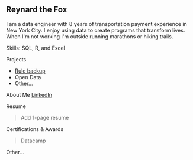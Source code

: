 ## Reynard the Fox

I am a data engineer with 8 years of transportation payment experience in New York City. I enjoy using data to create programs that transform lives. When I'm not working I'm outside running marathons or hiking trails. 

Skills: SQL, R, and Excel

Projects
- [Rule backup](https://github.com/reynard-fox/archive_tlc_rules/blob/280a4fde7764d04cc48e5d00b81f6bb6b3bc5132/TLC_Rule_Archive_HTML.md) 
- Open Data
- Other...


About Me
[LinkedIn](https://www.linkedin.com/in/michael-anderson-analytics/)


Resume
> Add 1-page resume


Certifications & Awards
> Datacamp


Other...
